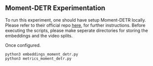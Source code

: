 ## Moment-DETR Experimentation

To run this experiment, one should have setup Moment-DETR locally. Please refer to their official repo [here](https://github.com/jayleicn/moment_detr), for further instructions. Before executing the scripts, please make seperate directories for storing the embeddings and the video splits.

Once configured.
```
python3 embeddings_moment_detr.py
python3 metrics_moment_detr.py
```

